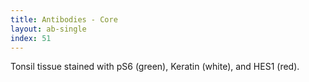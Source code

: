 ```yaml
---
title: Antibodies - Core
layout: ab-single
index: 51
---
```

Tonsil tissue stained with pS6 (green), Keratin (white), and HES1 (red).